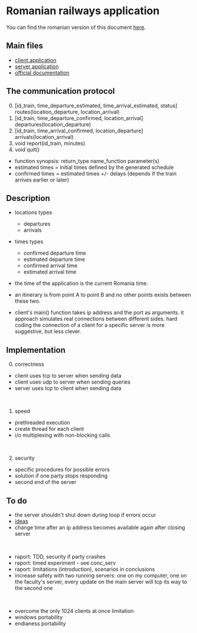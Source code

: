 # Romanian railways application

You can find the romanian version of this document [here](./docs/README_RO.md).

## Main files

- [client application](./client.c)
- [server application](./server.c)
- [official documentation](./docs/rr_raport.pdf)

## The communication protocol

0. [id_train, time_departure_estimated, time_arrival_estimated, status] routes(location_departure, location_arrival)
1. [id_train, time_departure_confirmed, location_arrival] departures(location_departure)
2. [id_train, time_arrival_confirmed, location_departure] arrivals(location_arrival)
3. void report(id_train, minutes)
4. void quit()

- function synopsis: return_type name_function parameter(s)
- estimated times = initial times defined by the generated schedule
- confirmed times = estimated times +/- delays (depends if the train arrives earlier or later)

## Description

- locations types
    - departures
    - arrivals

- times types
    - confirmed departure time
    - estimated departure time
    - confirmed arrival time
    - estimated arrival time

- the time of the application is the current Romania time.
- an itinerary is from point A to point B and no other points exists between these two.
- client's main() function takes ip address and the port as arguments. it approach simulates real connections between different sides. hard coding the connection of a client for a specific server is more suggestive, but less clever.

## Implementation

0. correctness

- client uses tcp to server when sending data
- client uses udp to server when sending queries
- server uses tcp to client when sending data

<br>

1. speed
	
- prethreaded execution
- create thread for each client
- i/o multiplexing with non-blocking calls

<br>

2. security

- specific procedures for possible errors
- solution if one party stops responding
- second end of the server

## To do

- the server shouldn't shut down during loop if errors occur
- [ideas](./docs/brainstorm.md)
- change time after an ip address becomes available again after closing server

<br>

- raport: TDD, security if party crashes
- raport: timed experiment - see conc_serv
- raport: limitations (introduction), scenarios in conclusions
- increase safety with two running servers: one on my computer, one on the faculty's server, every update on the main server will tcp its way to the second one

<br>

- overcome the only 1024 clients at once limitation
- windows portability
- endianess portability

